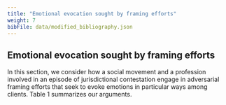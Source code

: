```yaml
---
title: "Emotional evocation sought by framing efforts"
weight: 7
bibFile: data/modified_bibliography.json
---
```


## Emotional evocation sought by framing efforts

In this section, we consider how a social movement and a profession involved in an episode of jurisdictional contestation engage in adversarial framing efforts that seek to evoke emotions in particular ways among clients. Table 1 summarizes our arguments.
